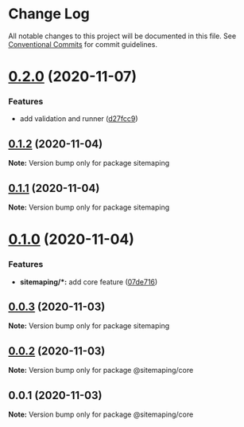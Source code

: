 # Change Log

All notable changes to this project will be documented in this file.
See [Conventional Commits](https://conventionalcommits.org) for commit guidelines.

# [0.2.0](https://github.com/TomokiMiyauci/sitemap-pinger/compare/v0.1.2...v0.2.0) (2020-11-07)

### Features

- add validation and runner ([d27fcc9](https://github.com/TomokiMiyauci/sitemap-pinger/commit/d27fcc9cf3f12ff3c572c96d26246a8254cdf5a3))

## [0.1.2](https://github.com/TomokiMiyauci/sitemap-pinger/compare/v0.1.1...v0.1.2) (2020-11-04)

**Note:** Version bump only for package sitemaping

## [0.1.1](https://github.com/TomokiMiyauci/sitemap-pinger/compare/v0.1.0...v0.1.1) (2020-11-04)

**Note:** Version bump only for package sitemaping

# [0.1.0](https://github.com/TomokiMiyauci/sitemap-pinger/compare/v0.0.3...v0.1.0) (2020-11-04)

### Features

- **sitemaping/\*:** add core feature ([07de716](https://github.com/TomokiMiyauci/sitemap-pinger/commit/07de7165178948991772976c96f32532b7bd583a))

## [0.0.3](https://github.com/TomokiMiyauci/sitemap-pinger/compare/v0.0.2...v0.0.3) (2020-11-03)

**Note:** Version bump only for package sitemaping

## [0.0.2](https://github.com/TomokiMiyauci/sitemap-pinger/compare/v0.0.1...v0.0.2) (2020-11-03)

**Note:** Version bump only for package @sitemaping/core

## 0.0.1 (2020-11-03)

**Note:** Version bump only for package @sitemaping/core
